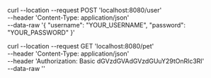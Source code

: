 curl --location --request POST 'localhost:8080/user' \
--header 'Content-Type: application/json' \
--data-raw '{
"username": "YOUR_USERNAME",
"password": "YOUR_PASSWORD"
}'


curl --location --request GET 'localhost:8080/pet' \
--header 'Content-Type: application/json' \
--header 'Authorization: Basic dGVzdGVAdGVzdGUuY29tOnRlc3Rl' \
--data-raw ''